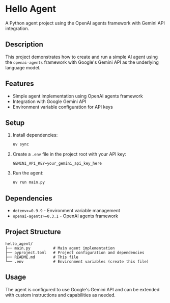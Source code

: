 # Hello Agent

A Python agent project using the OpenAI agents framework with Gemini API integration.

## Description

This project demonstrates how to create and run a simple AI agent using the `openai-agents` framework with Google's Gemini API as the underlying language model.

## Features

- Simple agent implementation using OpenAI agents framework
- Integration with Google Gemini API
- Environment variable configuration for API keys

## Setup

1. Install dependencies:
   ```bash
   uv sync
   ```

2. Create a `.env` file in the project root with your API key:
   ```
   GEMINI_API_KEY=your_gemini_api_key_here
   ```

3. Run the agent:
   ```bash
   uv run main.py
   ```

## Dependencies

- `dotenv>=0.9.9` - Environment variable management
- `openai-agents>=0.3.1` - OpenAI agents framework

## Project Structure

```
hello_agent/
├── main.py          # Main agent implementation
├── pyproject.toml   # Project configuration and dependencies
├── README.md        # This file
└── .env             # Environment variables (create this file)
```

## Usage

The agent is configured to use Google's Gemini API and can be extended with custom instructions and capabilities as needed.
